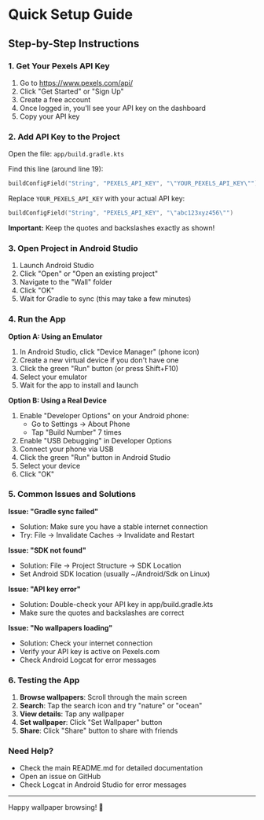 # Quick Setup Guide

## Step-by-Step Instructions

### 1. Get Your Pexels API Key

1. Go to https://www.pexels.com/api/
2. Click "Get Started" or "Sign Up"
3. Create a free account
4. Once logged in, you'll see your API key on the dashboard
5. Copy your API key

### 2. Add API Key to the Project

Open the file: `app/build.gradle.kts`

Find this line (around line 19):
```kotlin
buildConfigField("String", "PEXELS_API_KEY", "\"YOUR_PEXELS_API_KEY\"")
```

Replace `YOUR_PEXELS_API_KEY` with your actual API key:
```kotlin
buildConfigField("String", "PEXELS_API_KEY", "\"abc123xyz456\"")
```

**Important:** Keep the quotes and backslashes exactly as shown!

### 3. Open Project in Android Studio

1. Launch Android Studio
2. Click "Open" or "Open an existing project"
3. Navigate to the "Wall" folder
4. Click "OK"
5. Wait for Gradle to sync (this may take a few minutes)

### 4. Run the App

**Option A: Using an Emulator**
1. In Android Studio, click "Device Manager" (phone icon)
2. Create a new virtual device if you don't have one
3. Click the green "Run" button (or press Shift+F10)
4. Select your emulator
5. Wait for the app to install and launch

**Option B: Using a Real Device**
1. Enable "Developer Options" on your Android phone:
   - Go to Settings → About Phone
   - Tap "Build Number" 7 times
2. Enable "USB Debugging" in Developer Options
3. Connect your phone via USB
4. Click the green "Run" button in Android Studio
5. Select your device
6. Click "OK"

### 5. Common Issues and Solutions

**Issue: "Gradle sync failed"**
- Solution: Make sure you have a stable internet connection
- Try: File → Invalidate Caches → Invalidate and Restart

**Issue: "SDK not found"**
- Solution: File → Project Structure → SDK Location
- Set Android SDK location (usually ~/Android/Sdk on Linux)

**Issue: "API key error"**
- Solution: Double-check your API key in app/build.gradle.kts
- Make sure the quotes and backslashes are correct

**Issue: "No wallpapers loading"**
- Solution: Check your internet connection
- Verify your API key is active on Pexels.com
- Check Android Logcat for error messages

### 6. Testing the App

1. **Browse wallpapers**: Scroll through the main screen
2. **Search**: Tap the search icon and try "nature" or "ocean"
3. **View details**: Tap any wallpaper
4. **Set wallpaper**: Click "Set Wallpaper" button
5. **Share**: Click "Share" button to share with friends

### Need Help?

- Check the main README.md for detailed documentation
- Open an issue on GitHub
- Check Logcat in Android Studio for error messages

---

Happy wallpaper browsing! 🎨
